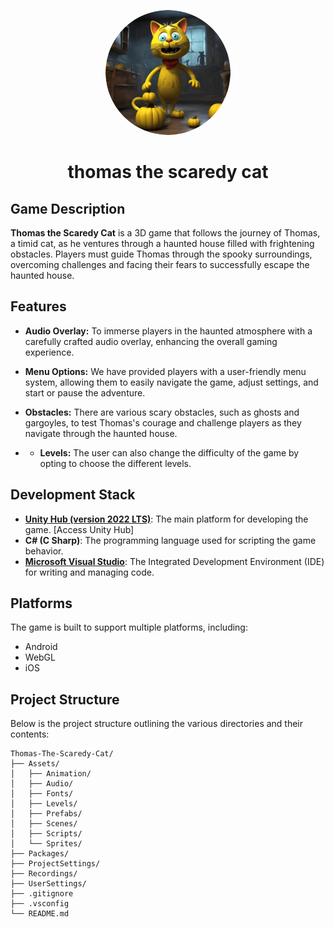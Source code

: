 <p align="center">
  <img src="images/thomas-scaredy-cat-logo.png" alt="DragonFire Ball Logo" width="200" style="border-radius: 50%;"/>
</p>

<h1 align="center">thomas the scaredy cat</h1>


## Game Description

**Thomas the Scaredy Cat** is a 3D game that follows the journey of Thomas, a timid cat, as he ventures through a haunted house filled with frightening obstacles. Players must guide Thomas through the spooky surroundings, overcoming challenges and facing their fears to successfully escape the haunted house.

## Features

- **Audio Overlay:** To immerse players in the haunted atmosphere with a carefully crafted audio overlay, enhancing the overall gaming experience.
  
- **Menu Options:** We have provided players with a user-friendly menu system, allowing them to easily navigate the game, adjust settings, and start or pause the adventure.

- **Obstacles:** There are various scary obstacles, such as ghosts and gargoyles, to test Thomas's courage and challenge players as they navigate through the haunted house.

- - **Levels:** The user can also change the difficulty of the game by opting to choose the different levels.

## Development Stack

- [**Unity Hub (version 2022 LTS)**](https://unity.com/download): The main platform for developing the game. [Access Unity Hub]
- **C# (C Sharp)**: The programming language used for scripting the game behavior.
- [**Microsoft Visual Studio**](https://code.visualstudio.com/download): The Integrated Development Environment (IDE) for writing and managing code. 


## Platforms
The game is built to support multiple platforms, including:
- Android
- WebGL
- iOS

## Project Structure
Below is the project structure outlining the various directories and their contents:

```
Thomas-The-Scaredy-Cat/
├── Assets/
│   ├── Animation/
│   ├── Audio/
│   ├── Fonts/
│   ├── Levels/
│   ├── Prefabs/
│   ├── Scenes/
│   ├── Scripts/
│   └── Sprites/
├── Packages/
├── ProjectSettings/
├── Recordings/
├── UserSettings/
├── .gitignore
├── .vsconfig
└── README.md
